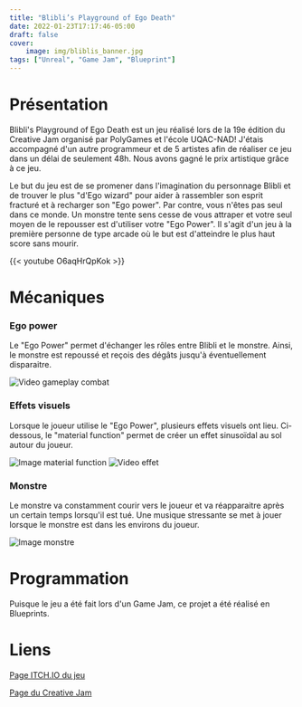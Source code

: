 ```yaml
---
title: "Blibli’s Playground of Ego Death"
date: 2022-01-23T17:17:46-05:00
draft: false
cover:
    image: img/bliblis_banner.jpg
tags: ["Unreal", "Game Jam", "Blueprint"]
---
```


# Présentation

Blibli's Playground of Ego Death est un jeu réalisé lors de la 19e édition du Creative Jam organisé par PolyGames et l'école UQAC-NAD! J'étais accompagné d'un autre programmeur et de 5 artistes afin de réaliser ce jeu dans un délai de seulement 48h. Nous avons gagné le prix artistique grâce à ce jeu.

Le but du jeu est de se promener dans l'imagination du personnage Blibli et de trouver le plus "d'Ego wizard" pour aider à rassembler son esprit fracturé et à recharger son "Ego power". Par contre, vous n'êtes pas seul dans ce monde. Un monstre tente sens cesse de vous attraper et votre seul moyen de le repousser est d'utiliser votre "Ego Power". Il s'agit d'un jeu à la première personne de type arcade où le but est d'atteindre le plus haut score sans mourir.

{{< youtube O6aqHrQpKok >}}

# Mécaniques

### Ego power
Le "Ego Power" permet d'échanger les rôles entre Blibli et le monstre. Ainsi, le monstre est repoussé et reçois des dégâts jusqu'à éventuellement disparaitre.

![Video gameplay combat](/img/bliblis_fight.webp)

### Effets visuels
Lorsque le joueur utilise le "Ego Power", plusieurs effets visuels ont lieu. Ci-dessous, le "material function" permet de créer un effet sinusoïdal au sol autour du joueur.

![Image material function](/img/bliblis_materialfunction.PNG)
![Video effet](/img/Bliblis_waves.webp)

### Monstre
Le monstre va constamment courir vers le joueur et va réapparaitre après un certain temps lorsqu'il est tué. Une musique stressante se met à jouer lorsque le monstre est dans les environs du joueur.

![Image monstre](/img/bliblis_monster.PNG)

# Programmation
Puisque le jeu a été fait lors d'un Game Jam, ce projet a été réalisé en Blueprints.

# Liens

[Page ITCH.IO du jeu](https://lespaullord.itch.io/bliblis-playoground-of-ego-death)

[Page du Creative Jam](https://itch.io/jam/19ieme-creative-jam-virtuel)